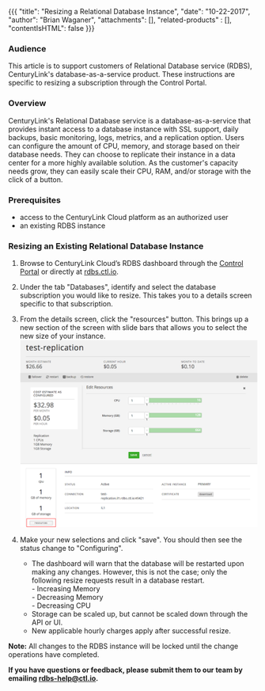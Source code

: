 {{{
  "title": "Resizing a Relational Database Instance",
  "date": "10-22-2017",
  "author": "Brian Waganer",
  "attachments": [],
  "related-products" : [],
  "contentIsHTML": false
}}}

### Audience
This article is to support customers of Relational Database service (RDBS), CenturyLink's database-as-a-service product. These instructions are specific to resizing a subscription through the Control Portal.

### Overview
CenturyLink's Relational Database service is a database-as-a-service that provides instant access to a database instance with SSL support, daily backups, basic monitoring, logs, metrics, and a replication option. Users can configure the amount of CPU, memory, and storage based on their database needs. They can choose to replicate their instance in a data center for a more highly available solution. As the customer's capacity needs grow, they can easily scale their CPU, RAM, and/or storage with the click of a button.

### Prerequisites
* access to the CenturyLink Cloud platform as an authorized user
* an existing RDBS instance

### Resizing an Existing Relational Database Instance
1. Browse to CenturyLink Cloud’s RDBS dashboard through the [Control Portal][1] or directly at [rdbs.ctl.io][2].

2. Under the tab "Databases", identify and select the database subscription you would like to resize. This takes you to a details screen specific to that subscription.

3. From the details screen, click the "resources" button. This brings up a new section of the screen with slide bars that allows you to select the new size of your instance.
    ![ReSizeDB][3]

4.  Make your new selections and click "save". You should then see the status change to "Configuring".
    - The dashboard will warn that the database will be restarted upon making any changes. However, this is not the case; only the following resize requests result in a database restart.  
    \- Increasing Memory  
    \- Decreasing Memory  
    \- Decreasing CPU
    - Storage can be scaled up, but cannot be scaled down through the API or UI.
    - New applicable hourly charges apply after successful resize.

**Note:** All changes to the RDBS instance will be locked until the change operations have completed.

**If you have questions or feedback, please submit them to our team by emailing [rdbs-help@ctl.io][4].**

[1]: https://control.ctl.io
[2]: https://rdbs.ctl.io
[3]: ../images/rdbs/rdbs-resize-db.png
[4]: mailto:rdbs-help@ctl.io
